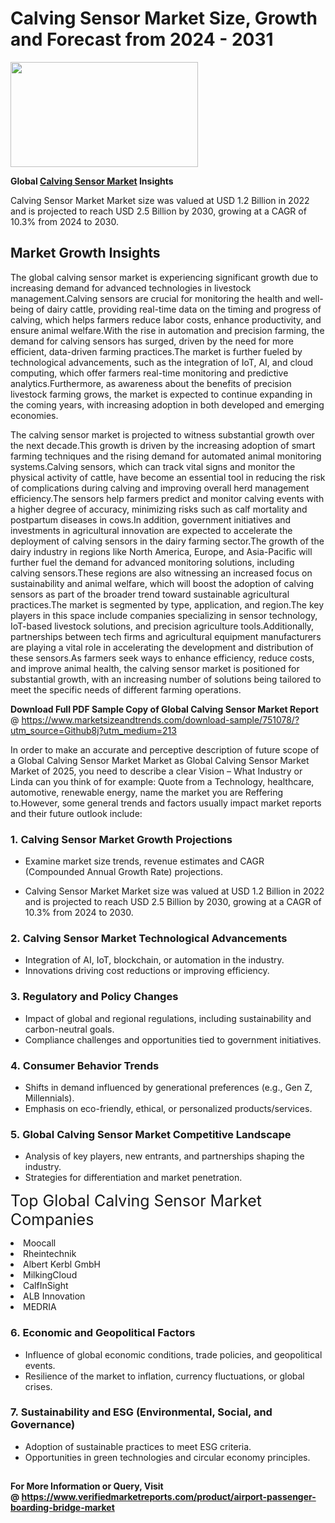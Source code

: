 <H1>Calving Sensor Market Size, Growth and Forecast from 2024 - 2031</H1><img class="aligncenter size-medium wp-image-584254" src="https://thirdeyenews.in/wp-content/uploads/2024/09/Global-Market-Research-300x168.jpeg" alt="" width="300" height="168" /><p><strong>Global&nbsp;<a href="https://www.marketsizeandtrends.com/download-sample/751078/?utm_source=Github8j?utm_medium=213">Calving Sensor Market</a> Insights</strong></p><p>Calving Sensor Market Market size was valued at USD 1.2 Billion in 2022 and is projected to reach USD 2.5 Billion by 2030, growing at a CAGR of 10.3% from 2024 to 2030.</p><p><h2>Market Growth Insights</h2> <p>The global calving sensor market is experiencing significant growth due to increasing demand for advanced technologies in livestock management.Calving sensors are crucial for monitoring the health and well-being of dairy cattle, providing real-time data on the timing and progress of calving, which helps farmers reduce labor costs, enhance productivity, and ensure animal welfare.With the rise in automation and precision farming, the demand for calving sensors has surged, driven by the need for more efficient, data-driven farming practices.The market is further fueled by technological advancements, such as the integration of IoT, AI, and cloud computing, which offer farmers real-time monitoring and predictive analytics.Furthermore, as awareness about the benefits of precision livestock farming grows, the market is expected to continue expanding in the coming years, with increasing adoption in both developed and emerging economies.</p> <p>The calving sensor market is projected to witness substantial growth over the next decade.This growth is driven by the increasing adoption of smart farming techniques and the rising demand for automated animal monitoring systems.Calving sensors, which can track vital signs and monitor the physical activity of cattle, have become an essential tool in reducing the risk of complications during calving and improving overall herd management efficiency.The sensors help farmers predict and monitor calving events with a higher degree of accuracy, minimizing risks such as calf mortality and postpartum diseases in cows.In addition, government initiatives and investments in agricultural innovation are expected to accelerate the deployment of calving sensors in the dairy farming sector.The growth of the dairy industry in regions like North America, Europe, and Asia-Pacific will further fuel the demand for advanced monitoring solutions, including calving sensors.These regions are also witnessing an increased focus on sustainability and animal welfare, which will boost the adoption of calving sensors as part of the broader trend toward sustainable agricultural practices.The market is segmented by type, application, and region.The key players in this space include companies specializing in sensor technology, IoT-based livestock solutions, and precision agriculture tools.Additionally, partnerships between tech firms and agricultural equipment manufacturers are playing a vital role in accelerating the development and distribution of these sensors.As farmers seek ways to enhance efficiency, reduce costs, and improve animal health, the calving sensor market is positioned for substantial growth, with an increasing number of solutions being tailored to meet the specific needs of different farming operations.</p> <p><span class=""><strong>Download Full PDF Sample Copy of Global Calving Sensor Market Report</strong> @ <a href="https://www.marketsizeandtrends.com/download-sample/751078/?utm_source=Github8j?utm_medium=213" target="_blank">https://www.marketsizeandtrends.com/download-sample/751078/?utm_source=Github8j?utm_medium=213</a></span></p><p>In order to make an accurate and perceptive description of future scope of a Global&nbsp;Calving Sensor Market Market as Global&nbsp;Calving Sensor Market Market of 2025, you need to describe a clear Vision &ndash; What Industry or Linda can you think of for example: Quote from a Technology, healthcare, automotive, renewable energy, name the market you are Reffering to.However, some general trends and factors usually impact market reports and their future outlook include:</p><h3>1.&nbsp;<strong>Calving Sensor Market Growth Projections</strong></h3><ul><li>Examine market size trends, revenue estimates and CAGR (Compounded Annual Growth Rate) projections.</li><li><p>Calving Sensor Market Market size was valued at USD 1.2 Billion in 2022 and is projected to reach USD 2.5 Billion by 2030, growing at a CAGR of 10.3% from 2024 to 2030.</p></li></ul><h3>2.&nbsp;<strong>Calving Sensor Market Technological Advancements</strong></h3><ul><li>Integration of AI, IoT, blockchain, or automation in the industry.</li><li>Innovations driving cost reductions or improving efficiency.</li></ul><h3>3.&nbsp;<strong>Regulatory and Policy Changes</strong></h3><ul><li>Impact of global and regional regulations, including sustainability and carbon-neutral goals.</li><li>Compliance challenges and opportunities tied to government initiatives.</li></ul><h3>4.&nbsp;<strong>Consumer Behavior Trends</strong></h3><ul><li>Shifts in demand influenced by generational preferences (e.g., Gen Z, Millennials).</li><li>Emphasis on eco-friendly, ethical, or personalized products/services.</li></ul><h3>5.&nbsp;<strong>Global Calving Sensor Market Competitive Landscape</strong></h3><ul><li>Analysis of key players, new entrants, and partnerships shaping the industry.</li><li>Strategies for differentiation and market penetration.</li></ul><p data-pm-slice="1 1 []"><span style="color: inherit; font-family: inherit; font-size: 25px;">Top Global Calving Sensor Market Companies</span></p><div class="" data-test-id=""><p><li>Moocall</li><li> Rheintechnik</li><li> Albert Kerbl GmbH</li><li> MilkingCloud</li><li> CalfInSight</li><li> ALB Innovation</li><li> MEDRIA</li></p></div><h3>6.&nbsp;<strong>Economic and Geopolitical Factors</strong></h3><ul><li>Influence of global economic conditions, trade policies, and geopolitical events.</li><li>Resilience of the market to inflation, currency fluctuations, or global crises.</li></ul><h3>7.&nbsp;<strong>Sustainability and ESG (Environmental, Social, and Governance)</strong></h3><ul><li>Adoption of sustainable practices to meet ESG criteria.</li><li>Opportunities in green technologies and circular economy principles.</li></ul><h2><strong style="font-size: 14px;">For More Information or Query, Visit @&nbsp;</strong><a style="background-color: #ffffff; font-size: 14px;" href="https://www.marketsizeandtrends.com/report/calving-sensor-market/" target="_blank">https://www.verifiedmarketreports.com/product/airport-passenger-boarding-bridge-market</a></h2>